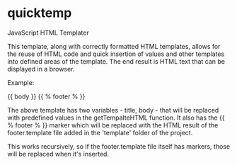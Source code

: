 # quicktemp
JavaScript HTML Templater

This template, along with correctly formatted HTML templates, allows for the reuse of HTML code and quick insertion of values and other templates into defined areas of the template. The end result is HTML text that can be displayed in a browser.

Example:

<html>
    <head>
        <title>{{ title }}</title>
    </head>
    <body>{{ body }}
    </body>
    {{ % footer % }}
</html>

The above template has two variables - title, body - that will be replaced with predefined values in the getTempalteHTML function. It also has the {{ % footer % }} marker which will be replaced with the HTML result of the footer.template file added in the 'template' folder of the project.

This works recursively, so if the footer.template file itself has markers, those will be replaced when it's inserted.
